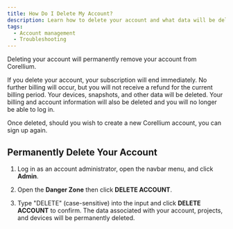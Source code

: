 ```yaml
---
title: How Do I Delete My Account?
description: Learn how to delete your account and what data will be deleted.
tags:
  - Account management
  - Troubleshooting
---
```


Deleting your account will permanently remove your account from Corellium.

If you delete your account, your subscription will end immediately. No further billing will occur, but you will not receive a refund for the current billing period. Your devices, snapshots, and other data will be deleted. Your billing and account information will also be deleted and you will no longer be able to log in.

Once deleted, should you wish to create a new Corellium account, you can sign up again.

## Permanently Delete Your Account

1. Log in as an account administrator, open the navbar menu, and click **Admin**.

2. Open the **Danger Zone** then click **DELETE ACCOUNT**.

3. Type "DELETE" (case-sensitive) into the input and click **DELETE ACCOUNT** to confirm. The data associated with your account, projects, and devices will be permanently deleted.
